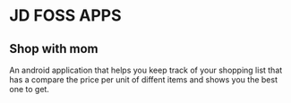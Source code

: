 # JD FOSS APPS

## Shop with mom

An android application that helps you keep track of your shopping list that has a compare the price per unit of diffent items and shows you the best one to get.